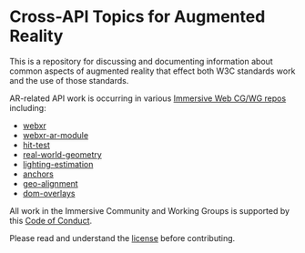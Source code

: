 # Cross-API Topics for Augmented Reality

This is a repository for discussing and documenting information about common aspects of augmented reality that effect both W3C standards work and the use of those standards.

AR-related API work is occurring in various [Immersive Web CG/WG repos](https://github.com/immersive-web) including:

- [webxr](https://github.com/immersive-web/webxr)
- [webxr-ar-module](https://github.com/immersive-web/webxr-ar-module)
- [hit-test](https://github.com/immersive-web/hit-test)
- [real-world-geometry](https://github.com/immersive-web/real-world-geometry)
- [lighting-estimation](https://github.com/immersive-web/lighting-estimation)
- [anchors](https://github.com/immersive-web/anchors)
- [geo-alignment](https://github.com/immersive-web/geo-alignment)
- [dom-overlays](https://github.com/immersive-web/dom-overlays)

All work in the Immersive Community and Working Groups is supported by this [Code of Conduct](https://github.com/immersive-web/community-resources/blob/master/CODE_OF_CONDUCT.md).

Please read and understand the [license](LICENSE.md) before contributing.